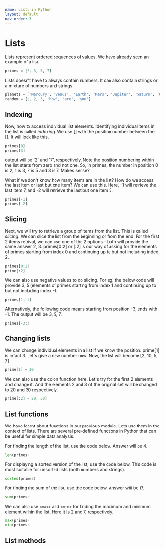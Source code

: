 ```yaml
---
name: Lists in Python
layout: default
nav_order: 3
---
```


# Lists

Lists represent ordered sequences of values. We have already seen an example of a list.

```python
primes = [2, 3, 5, 7]
```

Lists doesn't have to always contain numbers. It can also contain strings or a mixture of numbers and strings.

```python
planets = ['Mercury', 'Venus', 'Earth', 'Mars', 'Jupiter', 'Saturn', 'Uranus', 'Neptune']
random = [1, 2, 3, 'how', 'are', 'you']
```

## Indexing

Now, how to access individual list elements. Identifying individual items in the list is called *indexing*. We use [] with the position number between the []. It will look like this.

```python
primes[0]
primes[3]
```
output will be '2' and '7', respectively. Note the position numbering within the list starts from zero and not one. So, in primes, the number in position 0 is 2, 1 is 3, 2 is 5 and 3 is 7. Makes sense?

What if we don't know how many items are in the list? How do we access the last item or last but one item? We can use this. Here, -1 will retrieve the last item 7, and -2 will retrieve the last but one item 5.

```python
primes[-1]
primes[-2]
```

## Slicing

Next, we will try to retrieve a group of items from the list. This is called *slicing*. We can slice the list from the beginning or from the end. For the first 2 items retrival, we can use one of the 2 options - both will provide the same answer 2, 3. primes[0:2] or [:2] is our way of asking for the elements of primes starting from index 0 and continuing up to but not including index 2.

```python
primes[0:2]
prime[:2]
```
We can also use negative values to do slicing. For eg. the below code will provide 3, 5 (elements of primes starting from index 1 and continuing up to but not including index -1.

```python
primes[1:-1]
```
Alternatively, the following code means starting from position -3, ends with -1. The output will be 3, 5, 7.

```python
primes[-3:]
```

## Changing lists

We can change individual elements in a list if we know the position. prime[1] is infact 3. Let's give a new number now. Now, the list will become [2, 10, 5, 7]

```python
prime[1] = 10
```

We can also use the colon function here. Let's try for the first 2 elements and change it. And the elements 2 and 3 of the original set will be changed to 20 and 30 respectively.

```python
prime[:2] = 20, 30]
```

## List functions

We have learnt about functions in our previous module. Lets use them in the context of lists. There are several pre-defined functions in Python that can be useful for simple data analysis. 

For finding the length of the list, use the code below. Answer will be 4.

```python
len(primes)
```

For displaying a sorted version of the list, use the code below. This code is most suitable for unsorted lists (both numbers and strings).

```python
sorted(primes)
```

For finding the sum of the list, use the code below. Answer will be 17.

```python
sum(primes)
```

We can also use `<max>` and `<min>` for finding the maximum and minimum element within the list. Here it is 2 and 7, respectively.

```python
max(primes)
min(primes)
```

## List methods



